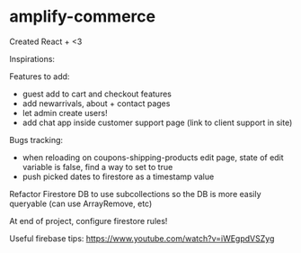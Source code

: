 # amplify-commerce
Created React + <3

Inspirations:


Features to add: 
- guest add to cart and checkout features
- add newarrivals, about + contact pages
- let admin create users!
- add chat app inside customer support page (link to client support in site)

Bugs tracking:
- when reloading on coupons-shipping-products edit page, state of edit variable is false,
find a way to set to true
- push picked dates to firestore as a timestamp value

Refactor Firestore DB to use subcollections so the DB is more easily queryable (can use ArrayRemove, etc)

At end of project, configure firestore rules!

Useful firebase tips: https://www.youtube.com/watch?v=iWEgpdVSZyg